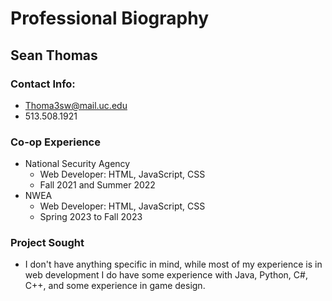# Professional Biography
## Sean Thomas
### Contact Info:
* Thoma3sw@mail.uc.edu
* 513.508.1921

### Co-op Experience
* National Security Agency
	- Web Developer: HTML, JavaScript, CSS
	- Fall 2021 and Summer 2022
* NWEA
	- Web Developer: HTML, JavaScript, CSS
	- Spring 2023 to Fall 2023
	
### Project Sought
* I don't have anything specific in mind, while most of my experience is in web development I do have some experience with Java, Python, C#, C++, and some experience in game design.